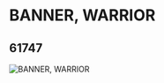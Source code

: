 # BANNER, WARRIOR
## 61747
![BANNER, WARRIOR](https://lc-www-live-s.legocdn.com/media/bricks/5/2/4519302.jpg)